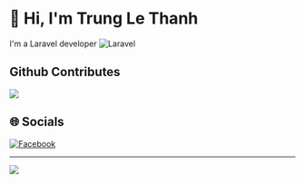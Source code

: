 # 👋 Hi, I'm Trung Le Thanh

I'm a Laravel developer ![Laravel](https://img.shields.io/badge/laravel-%23FF2D20.svg?style=for-the-badge&logo=laravel&logoColor=white)

## Github Contributes

![](https://github-readme-stats.vercel.app/api?username=thanhtrungit97&hide_border=false&include_all_commits=false&count_private=true)<br/>

## 🌐 Socials

[![Facebook](https://img.shields.io/badge/Facebook-%231877F2.svg?logo=Facebook&logoColor=white)](https://facebook.com/thanhtrungit97)

---

![](https://komarev.com/ghpvc/?username=thanhtrungit97&label=Visitors+Count&color=brightgreen)
